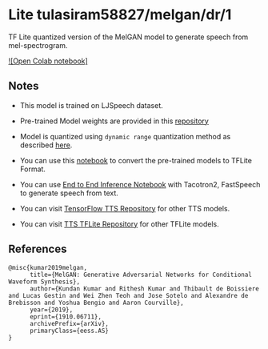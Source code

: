 # Lite tulasiram58827/melgan/dr/1
TF Lite quantized version of the MelGAN model to generate speech from mel-spectrogram.

<!-- parent-model: tulasiram58827/melgan/1 -->
<!-- asset-path: https://github.com/tulasiram58827/TTS_TFLite/releases/download/v0.2/melgan_dr.tar.xz -->

[![Open Colab notebook]](https://colab.research.google.com/github/tulasiram58827/TTS_TFLite/blob/main/MelGAN_TFLite.ipynb)

## Notes

- This model is trained on LJSpeech dataset.

- Pre-trained Model weights are provided in this [repository](https://github.com/TensorSpeech/TensorFlowTTS/)

- Model is quantized using `dynamic range` quantization method as described [here](https://www.tensorflow.org/lite/performance/post_training_quant).

- You can use this [notebook](https://colab.research.google.com/github/tulasiram58827/TTS_TFLite/blob/main/MelGAN_TFLite.ipynb) to convert the pre-trained models to TFLite Format.

- You can use [End to End Inference Notebook](https://github.com/tulasiram58827/TTS_TFLite/blob/main/End_to_End_TTS.ipynb) with Tacotron2, FastSpeech to generate speech from text.

- You can visit [TensorFlow TTS Repository](https://github.com/TensorSpeech/TensorFlowTTS) for other TTS models.

- You can visit [TTS TFLite Repository](https://github.com/tulasiram58827/TTS_TFLite) for other TFLite models.


## References

```
@misc{kumar2019melgan,
      title={MelGAN: Generative Adversarial Networks for Conditional Waveform Synthesis}, 
      author={Kundan Kumar and Rithesh Kumar and Thibault de Boissiere and Lucas Gestin and Wei Zhen Teoh and Jose Sotelo and Alexandre de Brebisson and Yoshua Bengio and Aaron Courville},
      year={2019},
      eprint={1910.06711},
      archivePrefix={arXiv},
      primaryClass={eess.AS}
}
```


